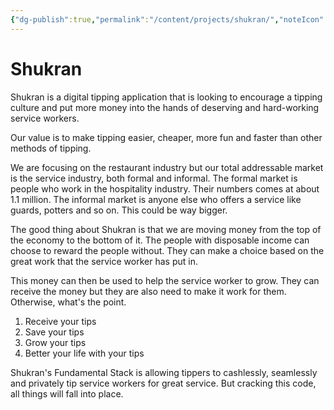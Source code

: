 ```yaml
---
{"dg-publish":true,"permalink":"/content/projects/shukran/","noteIcon":""}
---
```


# Shukran

Shukran is a digital tipping application that is looking to encourage a tipping culture and put more money into the hands of deserving and hard-working service workers.

Our value is to make tipping easier, cheaper, more fun and faster than other methods of tipping. 

We are focusing on the restaurant industry but our total addressable market is the service industry, both formal and informal. The formal market is people who work in the hospitality industry. Their numbers comes at about 1.1 million. The informal market is anyone else who offers a service like guards, potters and so on. This could be way bigger.

The good thing about Shukran is that we are moving money from the top of the economy to the bottom of it. The people with disposable income can choose to reward the people without. They can make a choice based on the great work that the service worker has put in. 

This money can then be used to help the service worker to grow. They can receive the money but they are also need to make it work for them. Otherwise, what's the point. 

1. Receive your tips
2. Save your tips
3. Grow your tips
4. Better your life with your tips

Shukran's Fundamental Stack is allowing tippers to cashlessly, seamlessly and privately tip service workers for great service. But cracking this code, all things will fall into place.

